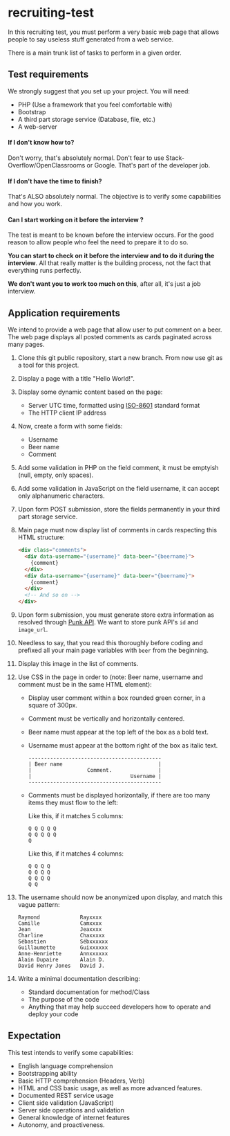 # recruiting-test

In this recruiting test, you must perform a very basic web page that allows people to say useless stuff generated from a web service.

There is a main trunk list of tasks to perform in a given order.

## Test requirements

We strongly suggest that you set up your project. You will need:
 - PHP (Use a framework that you feel comfortable with)
 - Bootstrap
 - A third part storage service (Database, file, etc.)
 - A web-server

#### If I don't know how to?

Don't worry, that's absolutely normal. Don't fear to use Stack-Overflow/OpenClassrooms or Google. That's part of the developer job. 

#### If I don't have the time to finish?

That's ALSO absolutely normal. The objective is to verify some capabilities and how you work.

#### Can I start working on it before the interview ? 

The test is meant to be known before the interview occurs. For the good reason to allow people who feel the need to prepare it to do so.

**You can start to check on it before the interview and to do it during the interview**. All that really matter is the building process, not the fact that everything runs perfectly.

**We don't want you to work too much on this**, after all, it's just a job interview.

## Application requirements

We intend to provide a web page that allow user to put comment on a beer. The web page displays all posted comments as cards paginated across many pages.

1. Clone this git public repository, start a new branch. From now use git as a tool for this project.
1. Display a page with a title "Hello World!".
1. Display some dynamic content based on the page:
   - Server UTC time, formatted using [ISO-8601](https://en.wikipedia.org/wiki/ISO_8601) standard format 
   - The HTTP client IP address
1. Now, create a form with some fields:
   - Username
   - Beer name
   - Comment
1. Add some validation in PHP on the field comment, it must be emptyish (null, empty, only spaces).
1. Add some validation in JavaScript on the field username, it can accept only alphanumeric characters.
1. Upon form POST submission, store the fields permanently in your third part storage service. 
1. Main page must now display list of comments in cards respecting this HTML structure:
    ```html
    <div class="comments">
      <div data-username="{username}" data-beer="{beername}">
        {comment}
      </div>
      <div data-username="{username}" data-beer="{beername}">
        {comment}
      </div>
      <!-- And so on -->  
    </div>
    ```
1. Upon form submission, you must generate store extra information as resolved through [Punk API](https://punkapi.com/documentation/v2). We want to store punk API's `id` and `image_url`.
1. Needless to say, that you read this thoroughly before coding and prefixed all your main page variables with `beer` from the beginning.
1. Display this image in the list of comments.
1. Use CSS in the page in order to (note: Beer name, username and comment must be in the same HTML element):
   * Display user comment within a box rounded green corner, in a square of 300px.
   * Comment must be vertically and horizontally centered.
   * Beer name must appear at the top left of the box as a bold text.
   * Username must appear at the bottom right of the box as italic text.
   
         -------------------------------------------
         | Beer name                               |
         |                  Comment.               |
         |                                Username |
         -------------------------------------------

   * Comments must be displayed horizontally, if there are too many items they must flow to the left:
   
     Like this, if it matches 5 columns:
     
         Q Q Q Q Q
         Q Q Q Q Q
         Q
     
     Like this, if it matches 4 columns:
     
         Q Q Q Q
         Q Q Q Q
         Q Q Q Q
         Q Q

1. The username should now be anonymized upon display, and match this vague pattern:
    ```
    Raymond             Rayxxxx
    Camille             Camxxxx
    Jean                Jeaxxxx
    Charline            Chaxxxxx
    Sébastien           Sébxxxxxx
    Guillaumette        Guixxxxxx
    Anne-Henriette      Annxxxxxx
    Alain Dupaire       Alain D.
    David Henry Jones   David J.
    ```

1. Write a minimal documentation describing:
   * Standard documentation for method/Class
   * The purpose of the code
   * Anything that may help succeed developers how to operate and deploy your code

## Expectation

This test intends to verify some capabilities:

* English language comprehension
* Bootstrapping ability
* Basic HTTP comprehension (Headers, Verb)
* HTML and CSS basic usage, as well as more advanced features.
* Documented REST service usage
* Client side validation (JavaScript)
* Server side operations and validation
* General knowledge of internet features
* Autonomy, and proactiveness.
